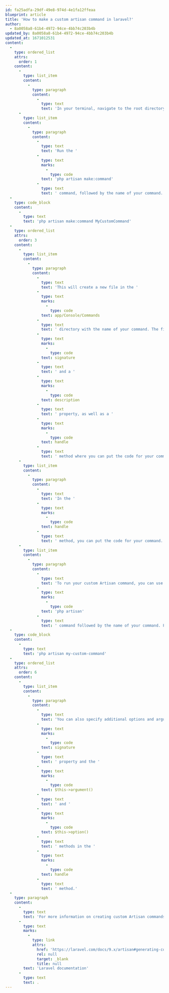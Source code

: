 ```yaml
---
id: fa25adfa-29df-49e8-974d-4e1fa12ffeaa
blueprint: article
title: 'How to make a custom artisan command in laravel?'
author:
  - 8a0058a8-61b4-4972-94ce-4bb74c203b4b
updated_by: 8a0058a8-61b4-4972-94ce-4bb74c203b4b
updated_at: 1671012531
content:
  -
    type: ordered_list
    attrs:
      order: 1
    content:
      -
        type: list_item
        content:
          -
            type: paragraph
            content:
              -
                type: text
                text: 'In your terminal, navigate to the root directory of your Laravel project.'
      -
        type: list_item
        content:
          -
            type: paragraph
            content:
              -
                type: text
                text: 'Run the '
              -
                type: text
                marks:
                  -
                    type: code
                text: 'php artisan make:command'
              -
                type: text
                text: ' command, followed by the name of your command. For example:'
  -
    type: code_block
    content:
      -
        type: text
        text: 'php artisan make:command MyCustomCommand'
  -
    type: ordered_list
    attrs:
      order: 3
    content:
      -
        type: list_item
        content:
          -
            type: paragraph
            content:
              -
                type: text
                text: 'This will create a new file in the '
              -
                type: text
                marks:
                  -
                    type: code
                text: app/Console/Commands
              -
                type: text
                text: ' directory with the name of your command. The file will contain a basic skeleton for your command, including a '
              -
                type: text
                marks:
                  -
                    type: code
                text: signature
              -
                type: text
                text: ' and a '
              -
                type: text
                marks:
                  -
                    type: code
                text: description
              -
                type: text
                text: ' property, as well as a '
              -
                type: text
                marks:
                  -
                    type: code
                text: handle
              -
                type: text
                text: ' method where you can put the code for your command.'
      -
        type: list_item
        content:
          -
            type: paragraph
            content:
              -
                type: text
                text: 'In the '
              -
                type: text
                marks:
                  -
                    type: code
                text: handle
              -
                type: text
                text: ' method, you can put the code for your command. This can include tasks such as querying a database, interacting with external APIs, or performing other tasks.'
      -
        type: list_item
        content:
          -
            type: paragraph
            content:
              -
                type: text
                text: 'To run your custom Artisan command, you can use the '
              -
                type: text
                marks:
                  -
                    type: code
                text: 'php artisan'
              -
                type: text
                text: ' command followed by the name of your command. For example:'
  -
    type: code_block
    content:
      -
        type: text
        text: 'php artisan my-custom-command'
  -
    type: ordered_list
    attrs:
      order: 6
    content:
      -
        type: list_item
        content:
          -
            type: paragraph
            content:
              -
                type: text
                text: 'You can also specify additional options and arguments for your command using the '
              -
                type: text
                marks:
                  -
                    type: code
                text: signature
              -
                type: text
                text: ' property and the '
              -
                type: text
                marks:
                  -
                    type: code
                text: $this->argument()
              -
                type: text
                text: ' and '
              -
                type: text
                marks:
                  -
                    type: code
                text: $this->option()
              -
                type: text
                text: ' methods in the '
              -
                type: text
                marks:
                  -
                    type: code
                text: handle
              -
                type: text
                text: ' method.'
  -
    type: paragraph
    content:
      -
        type: text
        text: 'For more information on creating custom Artisan commands in Laravel, see the official '
      -
        type: text
        marks:
          -
            type: link
            attrs:
              href: 'https://laravel.com/docs/9.x/artisan#generating-commands'
              rel: null
              target: _blank
              title: null
        text: 'Laravel documentation'
      -
        type: text
        text: .
---
```

